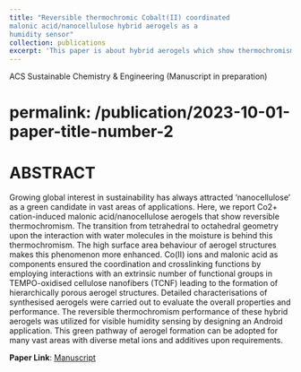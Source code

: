```yaml
---
title: "Reversible thermochromic Cobalt(II) coordinated
malonic acid/nanocellulose hybrid aerogels as a 
humidity sensor"
collection: publications
excerpt: 'This paper is about hybrid aerogels which show thermochromism (change colour with change in humidity of the surrounding environment).'
---
```

ACS Sustainable Chemistry & Engineering (Manuscript in preparation)

# permalink: /publication/2023-10-01-paper-title-number-2
ABSTRACT
========
Growing global interest in sustainability has always attracted ‘nanocellulose’ as a green 
candidate in vast areas of applications. Here, we report Co2+ cation-induced malonic 
acid/nanocellulose aerogels that show reversible thermochromism. The transition from 
tetrahedral to octahedral geometry upon the interaction with water molecules in the moisture 
is behind this thermochromism. The high surface area behaviour of aerogel structures makes this 
phenomenon more enhanced. Co(II) ions and malonic acid as components ensured the 
coordination and crosslinking functions by employing interactions with an extrinsic number of 
functional groups in TEMPO-oxidised cellulose nanofibers (TCNF) leading to the formation of 
hierarchically porous aerogel structures. Detailed characterisations of synthesised aerogels 
were carried out to evaluate the overall properties and performance. The reversible 
thermochromism performance of these hybrid aerogels was utilized for visible humidity sensing by
designing an Android application. This green pathway of aerogel formation can be adopted for 
many vast areas with diverse metal ions and additives upon requirements. 

**Paper Link**: [Manuscript](https://drive.google.com/file/d/1ozruqwG0Iej51hEIHMS9F-G6SZ9Lm74K/view?usp=sharing)
